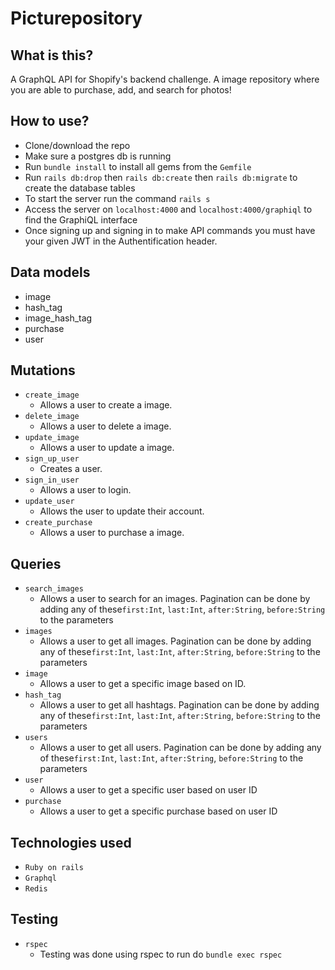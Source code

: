 # Picturepository

## What is this?
A GraphQL API for Shopify's backend challenge. A image repository where you are able to purchase, add, and search for photos!

## How to use?
- Clone/download the repo 
- Make sure a postgres db is running
- Run `bundle install` to install all gems from the `Gemfile`
- Run `rails db:drop` then `rails db:create` then `rails db:migrate` to create the database tables
- To start the server run the command `rails s`
- Access the server on `localhost:4000` and `localhost:4000/graphiql` to find the GraphiQL interface
- Once signing up and signing in to make API commands you must have your given JWT in the Authentification header.

## Data models
- image
- hash_tag
- image_hash_tag
- purchase
- user

## Mutations
- `create_image`
    - Allows a user to create a image.
- `delete_image`
    - Allows a user to delete a image.
- `update_image`
    - Allows a user to update a image.
- `sign_up_user`
    - Creates a user.
- `sign_in_user`
    - Allows a user to login.
- `update_user`
    - Allows the user to update their account.
- `create_purchase`
    - Allows a user to purchase a image.

## Queries
- `search_images`
    - Allows a user to search for an images. Pagination can be done by adding any of these`first:Int`, `last:Int`, `after:String`, `before:String` to the parameters
- `images`
    - Allows a user to get all images. Pagination can be done by adding any of these`first:Int`, `last:Int`, `after:String`, `before:String` to the parameters
- `image`
    - Allows a user to get a specific image based on ID.
- `hash_tag`
    - Allows a user to get all hashtags. Pagination can be done by adding any of these`first:Int`, `last:Int`, `after:String`, `before:String` to the parameters
- `users`
    - Allows a user to get all users. Pagination can be done by adding any of these`first:Int`, `last:Int`, `after:String`, `before:String` to the parameters
- `user`
    - Allows a user to get a specific user based on user ID
- `purchase`
    - Allows a user to get a specific purchase based on user ID

## Technologies used
- `Ruby on rails`
- `Graphql`
- `Redis`

## Testing
- `rspec`
    - Testing was done using rspec to run do `bundle exec rspec`

